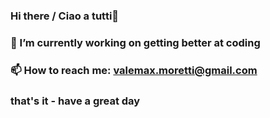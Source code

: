 ### Hi there / Ciao a tutti👋
### 🔭 I’m currently working on getting better at coding
### 📫 How to reach me: valemax.moretti@gmail.com
### that's it -  have a great day



<!--
**vaalemax/vaalemax** is a ✨ _special_ ✨ repository because its `README.md` (this file) appears on your GitHub profile.

Here are some ideas to get you started:

-  ...
- 🌱 I’m currently learning ...
- 👯 I’m looking to collaborate on ...
- 🤔 I’m looking for help with ...
- 💬 Ask me about ...
- 📫 How to reach me: ...
- 😄 Pronouns: ...
- ⚡ Fun fact: ...
-->
